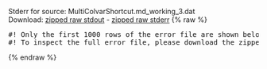 Stderr for source:  MultiColvarShortcut.md_working_3.dat   
Download: [zipped raw stdout](MultiColvarShortcut.md_working_3.dat.plumed.stdout.txt.zip) - [zipped raw stderr](MultiColvarShortcut.md_working_3.dat.plumed.stderr.txt.zip) 
{% raw %}
<pre>
#! Only the first 1000 rows of the error file are shown below
#! To inspect the full error file, please download the zipped raw stderr file above
</pre>
{% endraw %}

